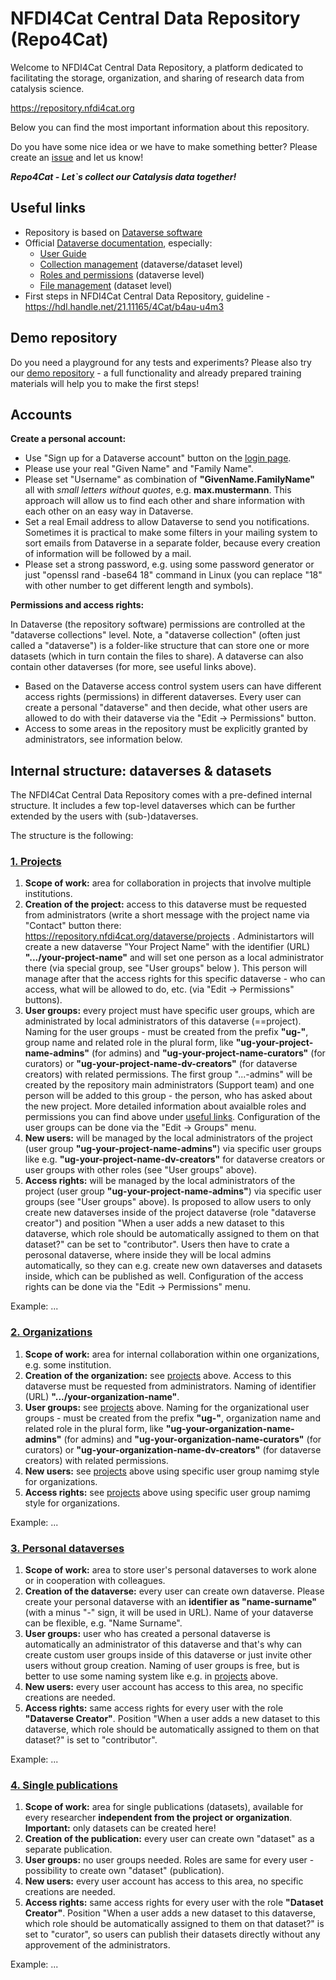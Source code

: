 # NFDI4Cat Central Data Repository (Repo4Cat)

Welcome to NFDI4Cat Central Data Repository, a platform dedicated to facilitating the storage, organization, and sharing of research data from catalysis science.

https://repository.nfdi4cat.org

Below you can find the most important information about this repository.

Do you have some nice idea or we have to make something better? Please create an [issue](https://github.com/nfdi4cat/repo4cat/issues) and let us know!

***Repo4Cat - Let`s collect our Catalysis data together!***

## Useful links

* Repository is based on [Dataverse software](https://dataverse.org)
* Official [Dataverse documentation](https://guides.dataverse.org/en/latest/), especially:
  * [User Guide](https://guides.dataverse.org/en/latest/user/index.html)
  * [Collection management](https://guides.dataverse.org/en/latest/user/dataverse-management.html) (dataverse/dataset level)
  * [Roles and permissions](https://guides.dataverse.org/en/latest/user/dataverse-management.html#roles-permissions) (dataverse level)
  * [File management](https://guides.dataverse.org/en/latest/user/dataset-management.html) (dataset level)
* First steps in NFDI4Cat Central Data Repository, guideline - https://hdl.handle.net/21.11165/4Cat/b4au-u4m3  
 
## Demo repository

Do you need a playground for any tests and experiments? Please also try our [demo repository](https://github.com/nfdi4cat/repo4cat/tree/main/demo-repository) - a full functionality and already prepared training materials will help you to make the first steps!
 
## Accounts

**Create a personal account:**

* Use "Sign up for a Dataverse account" button on the [login page](https://repository.nfdi4cat.org/loginpage.xhtml?redirectPage=dataverse.xhtml).
* Please use your real "Given Name" and "Family Name".
* Please set "Username" as combination of **"GivenName.FamilyName"** all with *small letters without quotes*, e.g. **max.mustermann**. This approach will allow us to find each other and share information with each other on an easy way in Dataverse.
* Set a real Email address to allow Dataverse to send you notifications. Sometimes it is practical to make some filters in your mailing system to sort emails from Dataverse in a separate folder, because every creation of information will be followed by a mail.
* Please set a strong password, e.g. using some password generator or just "openssl rand -base64 18" command in Linux (you can replace "18" with other number to get different length and symbols).

**Permissions and access rights:**

In Dataverse (the repository software) permissions are controlled at the "dataverse collections" level. Note, a "dataverse collection" (often just called a "dataverse") is a folder-like structure that can store one or more datasets (which in turn contain the files to share). A dataverse can also contain other dataverses (for more, see useful links above).

* Based on the Dataverse access control system users can have different access rights (permissions) in different dataverses. Every user can create a personal "dataverse" and then decide, what other users are allowed to do with their dataverse via the "Edit -> Permissions" button.
* Access to some areas in the repository must be explicitly granted by administrators, see information below.

## Internal structure: dataverses & datasets

The NFDI4Cat Central Data Repository comes with a pre-defined internal structure.
It includes a few top-level dataverses which can be further extended by the users with (sub-)dataverses.

The structure is the following:

### [1\. Projects](https://repository.nfdi4cat.org/dataverse/projects)

1. **Scope of work:** area for collaboration in projects that involve multiple institutions.
2. **Creation of the project:** access to this dataverse must be requested from administrators (write a short message with the project name via "Contact" button there: https://repository.nfdi4cat.org/dataverse/projects . Administartors will create a new dataverse "Your Project Name" with the identifier (URL) **".../your-project-name"** and will set one person as a local administrator there (via special group, see "User groups" below ). This person will manage after that the access rights for this specific dataverse - who can access, what will be allowed to do, etc. (via "Edit -> Permissions" buttons).
3. **User groups:** every project must have specific user groups, which are administrated by local administrators of this dataverse (==project). Naming for the user groups - must be created from the prefix **"ug-"**, group name and related role in the plural form, like **"ug-your-project-name-admins"** (for admins) and **"ug-your-project-name-curators"** (for curators) or **"ug-your-project-name-dv-creators"** (for dataverse creators) with related permissions. The first group "...-admins" will be created by the repository main administrators (Support team) and one person will be added to this group - the person, who has asked about the new project. More detailed information about avaialble roles and permissions you can find above under [useful links](#useful-links). Configuration of the user groups can be done via the "Edit -> Groups" menu.
4. **New users:** will be managed by the local administrators of the project (user group **"ug-your-project-name-admins"**) via specific user groups like e.g. **"ug-your-project-name-dv-creators"** for dataverse creators or user groups with other roles (see "User groups" above).
5. **Access rights:** will be managed by the local administrators of the project (user group **"ug-your-project-name-admins"**) via specific user groups (see "User groups" above). Is proposed to allow users to only create new dataverses inside of the project dataverse (role "dataverse creator") and position "When a user adds a new dataset to this dataverse, which role should be automatically assigned to them on that dataset?" can be set to "contributor". Users then have to crate a perosonal dataverse, where inside they will be local admins automatically, so they can e.g. create new own dataverses and datasets inside, which can be published as well. Configuration of the access rights can be done via the "Edit -> Permissions" menu.

Example: ...

### [2\. Organizations](https://repository.nfdi4cat.org/dataverse/organizations)

1. **Scope of work:** area for internal collaboration within one organizations, e.g. some institution.
2. **Creation of the organization:** see [projects](#1-projects) above. Access to this dataverse must be requested from administrators. Naming of identifier (URL) **".../your-organization-name"**.
3. **User groups:** see [projects](#1-projects) above. Naming for the organizational user groups - must be created from the prefix **"ug-"**, organization name and related role in the plural form, like **"ug-your-organization-name-admins"** (for admins) and **"ug-your-organization-name-curators"** (for curators) or **"ug-your-organization-name-dv-creators"** (for dataverse creators) with related permissions.
4. **New users:** see [projects](#1-projects) above using specific user group namimg style for organizations.
5. **Access rights:** see [projects](#1-projects) above using specific user group namimg style for organizations.

Example: ...

### [3\. Personal dataverses](https://repository.nfdi4cat.org/dataverse/personal)

1. **Scope of work:** area to store user's personal dataverses to work alone or in cooperation with colleagues.
2. **Creation of the dataverse:** every user can create own dataverse. Please create your personal dataverse with an **identifier as "name-surname"** (with a minus "-" sign, it will be used in URL). Name of your dataverse can be flexible, e.g. "Name Surname".
3. **User groups:** user who has created a personal dataverse is automatically an administrator of this dataverse and that's why can create custom user groups inside of this dataverse or just invite other users without group creation. Naming of user groups is free, but is better to use some naming system like e.g. in [projects](#1-projects) above.
4. **New users:**  every user account has access to this area, no specific creations are needed.
5. **Access rights:** same access rights for every user with the role **"Dataverse Creator"**. Position "When a user adds a new dataset to this dataverse, which role should be automatically assigned to them on that dataset?" is set to "contributor".

Example: ...

### [4\. Single publications](https://repository.nfdi4cat.org/dataverse/single-publications)

1. **Scope of work:** area for single publications (datasets), available for every researcher **independent from the project or organization**. **Important:** only datasets can be created here!
2. **Creation of the publication:** every user can create own "dataset" as a separate publication.
3. **User groups:** no user groups needed. Roles are same for every user - possibility to create own "dataset" (publication).
4. **New users:** every user account has access to this area, no specific creations are needed.
5. **Access rights:** same access rights for every user with the role **"Dataset Creator"**. Position "When a user adds a new dataset to this dataverse, which role should be automatically assigned to them on that dataset?" is set to "curator", so users can publish their datasets directly without any approvement of the administrators.

Example: ...
